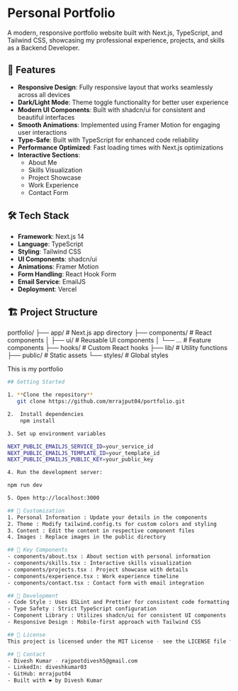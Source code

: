 # Personal Portfolio

A modern, responsive portfolio website built with Next.js, TypeScript, and Tailwind CSS, showcasing my professional experience, projects, and skills as a Backend Developer.

## 🚀 Features

- **Responsive Design**: Fully responsive layout that works seamlessly across all devices
- **Dark/Light Mode**: Theme toggle functionality for better user experience
- **Modern UI Components**: Built with shadcn/ui for consistent and beautiful interfaces
- **Smooth Animations**: Implemented using Framer Motion for engaging user interactions
- **Type-Safe**: Built with TypeScript for enhanced code reliability
- **Performance Optimized**: Fast loading times with Next.js optimizations
- **Interactive Sections**: 
  - About Me
  - Skills Visualization
  - Project Showcase
  - Work Experience
  - Contact Form

## 🛠️ Tech Stack

- **Framework**: Next.js 14
- **Language**: TypeScript
- **Styling**: Tailwind CSS
- **UI Components**: shadcn/ui
- **Animations**: Framer Motion
- **Form Handling**: React Hook Form
- **Email Service**: EmailJS
- **Deployment**: Vercel

## 🏗️ Project Structure

portfolio/
├── app/                # Next.js app directory
├── components/         # React components
│   ├── ui/            # Reusable UI components
│   └── ...            # Feature components
├── hooks/             # Custom React hooks
├── lib/               # Utility functions
├── public/            # Static assets
└── styles/            # Global styles

This is my portfolio
```bash
## Getting Started

1. **Clone the repository**
   git clone https://github.com/mrrajput04/portfolio.git

2.  Install dependencies
	npm install

3. Set up environment variables

NEXT_PUBLIC_EMAILJS_SERVICE_ID=your_service_id
NEXT_PUBLIC_EMAILJS_TEMPLATE_ID=your_template_id
NEXT_PUBLIC_EMAILJS_PUBLIC_KEY=your_public_key

4. Run the development server:

npm run dev

5. Open http://localhost:3000

## 🎨 Customization
1. Personal Information : Update your details in the components
2. Theme : Modify tailwind.config.ts for custom colors and styling
3. Content : Edit the content in respective component files
4. Images : Replace images in the public directory

## 📱 Key Components
- components/about.tsx : About section with personal information
- components/skills.tsx : Interactive skills visualization
- components/projects.tsx : Project showcase with details
- components/experience.tsx : Work experience timeline
- components/contact.tsx : Contact form with email integration

## 🔧 Development
- Code Style : Uses ESLint and Prettier for consistent code formatting
- Type Safety : Strict TypeScript configuration
- Component Library : Utilizes shadcn/ui for consistent UI components
- Responsive Design : Mobile-first approach with Tailwind CSS

## 📄 License
This project is licensed under the MIT License - see the LICENSE file for details.

## 🤝 Contact
- Divesh Kumar - rajpootdivesh5@gmail.com
- LinkedIn: diveshkumar03 
- GitHub: mrrajput04
- Built with ❤️ by Divesh Kumar
